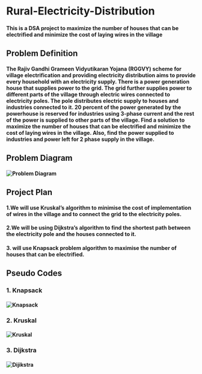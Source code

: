 # Rural-Electricity-Distribution
#### This is a DSA project to maximize the number of houses that can be electrified and minimize the cost of laying wires in the village

## Problem Definition
#### The Rajiv Gandhi Grameen Vidyutikaran Yojana (RGGVY) scheme for village electrification and providing electricity distribution aims to provide every household with an electricity supply. There is a power generation house that supplies power to the grid. The grid further supplies power to different parts of the village through electric wires connected to electricity poles. The pole distributes electric supply to houses and industries connected to it. 20 percent of the power generated by the powerhouse is reserved for industries using 3-phase current and the rest of the power is supplied to other parts of the village. Find a solution to maximize the number of houses that can be electrified and minimize the cost of laying wires in the village. Also, find the power supplied to industries and power left for 2 phase supply in the village.

## Problem Diagram
#### ![Problem Diagram](https://user-images.githubusercontent.com/83581531/219561509-a20b6aca-19ab-4bbf-83d9-06261464be39.png)
## Project Plan
#### 1.We will use Kruskal’s algorithm to minimise the cost of implementation of wires in the village and to connect the grid to the electricity poles.

#### 2.We will be using Dijkstra’s algorithm to find the shortest path between the electricity pole and the houses connected to it.

#### 3. will use Knapsack  problem algorithm to maximise the number of houses that can be electrified. 

 
## Pseudo Codes
### 1. Knapsack
#### ![Knapsack](https://user-images.githubusercontent.com/83581531/219562564-de32e97f-d88d-4e86-9f6e-3149e9c67a13.png)

### 2. Kruskal
#### ![Kruskal](https://user-images.githubusercontent.com/83581531/219562410-f3b0445e-e1db-49e8-831e-b3929d877824.png)
### 3. Dijkstra
#### ![Dijikstra](https://user-images.githubusercontent.com/83581531/219562533-b9d5bd02-167f-4f32-a335-1b918099ca4e.png)




